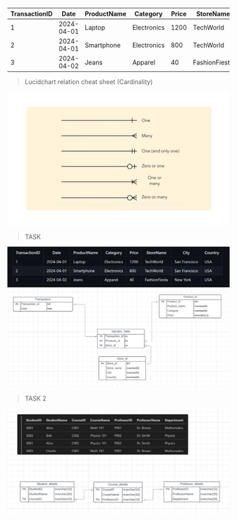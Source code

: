 | TransactionID | Date       | ProductName | Category    | Price | StoreName     | City          | Country |
| ------------- | ---------- | ----------- | ----------- | ----- | ------------- | ------------- | ------- |
| 1             | 2024-04-01 | Laptop      | Electronics | 1200  | TechWorld     | San Francisco | USA     |
| 2             | 2024-04-01 | Smartphone  | Electronics | 800   | TechWorld     | San Francisco | USA     |
| 3             | 2024-04-02 | Jeans       | Apparel     | 40    | FashionFiesta | New York      | USA     |

> Lucidchart relation cheat sheet (Cardinality)

![cheat_sheet](image-34.png)

> TASK

![Denormalized data](image-36.png)
![Normalized solution](image-35.png)

> TASK 2

![Normalization](image-37.png)
